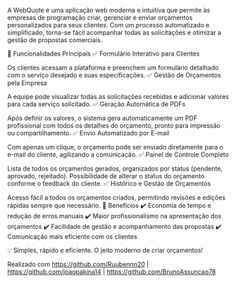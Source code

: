 A WebQuote é uma aplicação web moderna e intuitiva que permite às empresas de programação criar, gerenciar e enviar orçamentos personalizados para seus clientes. Com um processo automatizado e simplificado, torna-se fácil acompanhar todas as solicitações e otimizar a gestão de propostas comerciais.

🔹 Funcionalidades Principais
✅ Formulário Interativo para Clientes

Os clientes acessam a plataforma e preenchem um formulário detalhado com o serviço desejado e suas especificações.
✅ Gestão de Orçamentos pela Empresa

A equipe pode visualizar todas as solicitações recebidas e adicionar valores para cada serviço solicitado.
✅ Geração Automática de PDFs

Após definir os valores, o sistema gera automaticamente um PDF profissional com todos os detalhes do orçamento, pronto para impressão ou compartilhamento.
✅ Envio Automatizado por E-mail

Com apenas um clique, o orçamento pode ser enviado diretamente para o e-mail do cliente, agilizando a comunicação.
✅ Painel de Controle Completo

Lista de todos os orçamentos gerados, organizados por status (pendente, aprovado, rejeitado).
Possibilidade de alterar o status do orçamento conforme o feedback do cliente.
✅ Histórico e Gestão de Orçamentos

Acesso fácil a todos os orçamentos criados, permitindo revisões e edições rápidas sempre que necessário.
🎯 Benefícios
✔️ Economia de tempo e redução de erros manuais
✔️ Maior profissionalismo na apresentação dos orçamentos
✔️ Facilidade de gestão e acompanhamento das propostas
✔️ Comunicação mais eficiente com os clientes

💡 Simples, rápido e eficiente. O jeito moderno de criar orçamentos!

Realizado com
https://github.com/Ruubennn20 |
https://github.com/joaopakina14 |
https://github.com/BrunoAssuncao78
